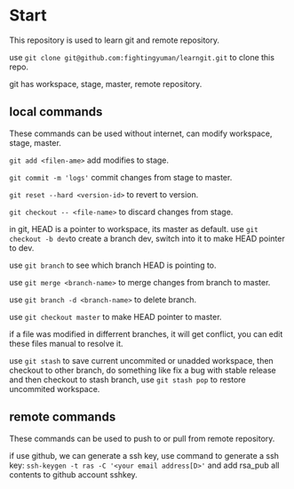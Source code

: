 # Start
This repository is used to learn git and remote repository.

use `git clone git@github.com:fightingyuman/learngit.git` to clone this repo.

git has workspace, stage, master, remote repository.

## local commands
These commands can be used without internet, can modify workspace, stage, master.

`git add <filen-ame>` add modifies to stage.

`git commit -m 'logs'` commit changes from stage to master.

`git reset --hard <version-id>` to revert to version.

`git checkout -- <file-name>` to discard changes from stage.

in git, HEAD is a pointer to workspace, its master as default. use `git checkout -b dev`to create a branch dev, switch into it to make HEAD pointer to dev.

use `git branch` to see which branch HEAD is pointing to.

use `git merge <branch-name>` to merge changes from branch to master.

use `git branch -d <branch-name>` to delete branch.

use `git checkout master` to make HEAD pointer to master.

if a file was modified in differrent branches, it will get conflict, you can edit these files manual to resolve it.

use `git stash` to save current uncommited or unadded workspace, then checkout to other branch, do something like fix a bug with stable release and then checkout to stash branch, use `git stash pop` to restore uncommited workspace.

## remote commands
These commands can be used to push to or pull from remote repository.

if use github, we can generate a ssh key, use command to generate a ssh key: `ssh-keygen -t ras -C '<your email address[D>'`
and add rsa_pub all contents to github account sshkey.
